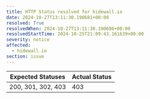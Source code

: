 ```yaml
---
title: HTTP Status resolved for hidewall.io
date: 2024-10-27T13:11:30.190681+00:00
resolved: True
resolvedWhen: 2024-10-27T13:11:30.190696+00:00
resolvedStartTime: 2024-10-25T21:09:43.161639+00:00
severity: notice
affected:
  - hidewall.io
section: issue
---
```


| Expected Statuses | Actual Status  |
|-------------------|----------------|
| 200, 301, 302, 403 | 403 |
